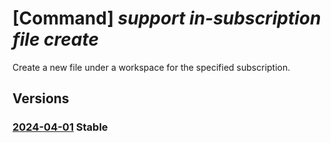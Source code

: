 # [Command] _support in-subscription file create_

Create a new file under a workspace for the specified subscription.

## Versions

### [2024-04-01](/Resources/mgmt-plane/L3N1YnNjcmlwdGlvbnMve30vcHJvdmlkZXJzL21pY3Jvc29mdC5zdXBwb3J0L2ZpbGV3b3Jrc3BhY2VzL3t9L2ZpbGVzL3t9/2024-04-01.xml) **Stable**

<!-- mgmt-plane /subscriptions/{}/providers/microsoft.support/fileworkspaces/{}/files/{} 2024-04-01 -->
